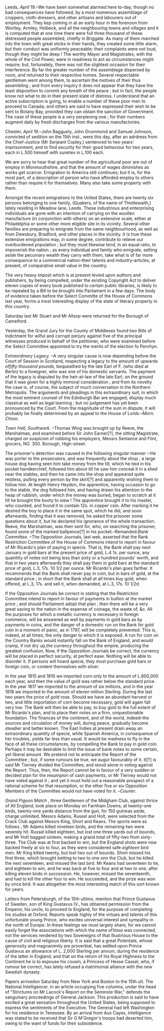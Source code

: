 Leeds, *April*  19.–We have been somewhat alarmed here to-day, though no bad consequences have followed, by a most numerous assemblage of croppers, cloth-dressers, and other artisans and labourers out of employment. They kep coming in at an early hour in the forenoon from Wortley, Armley, Holbeck, and all the neighbouring towns and villages and it is computed that at one time there were full three thousand of these distressed people assembled, chiefly in Briggate. As many of them marched into the town with great sticks in their hands, they created some little alarm, but their conduct was uniformly peaceable; their complaints were not loud, though they might be deep ! The worthy Mayor and Magistrates, with the whole of the Civil Power, were in readiness to act as circumstances might require; but, fortunately, there was not the slightest occasion for their interference. By far the greater number of the assemblage dispersed by noon, and returned to their respective homes. Several respectable gentlemen went among them, to ascertain the motives of their thus assembling ; and from every inquiry it does not appear that they have the least disposition to commit any breath of the peace ; but in fact, the people know not what to do in their present state of distress. I understand that an active subscription is going, to enable a number of these poor men to proceed to Canada; and others are said to have expressed their wish to be sent to Botany Bay, provided they can obtain the sanction of Government. The case of these people is a very perplexing one ; for their numbers augment daily by fresh discharges from the various manufactories.Chester, *April*  19.–John Bagguely, John Drummond and Samuel Johnson, convicted of sedition on the 15th inst., were this day, after an adrdress from the Chief-Justice (Mr Serjeant Copley,) sentenced to two years' imprisonment, and to find security for their good behaviour for two years, each in L.500 himself with sureties in L.100 each.We are sorry to hear that great number of the agricultural poor are out of employ in Monmouthshire, and that the amount of wages diminishes as works get scarcer. Emigration to America still continues; but it is, for the most part, of a description of person who have afforded employ to others rather than require it for themselves. Many also take some property with them.Amongst the recent emigrations to the United States, there are twenty six persons belonging to one family, (Quakers, of the name of Thistlewaith,) lately residing in Meadow lane, Leeds. These industrious and enterprising individuals are gone with an intention of carrying on the woollen manufacture (in conjunction with others) on an extensive scale, either at Philadelphia or some other more eligible site in its vicinity. Several other families are preparing to emigrate from the same neighbourhood, as well as from Dewsbury, Bradford, and other places in the vicinity. It is true these extensive emigrations may, in some degree, contribute to relieve our overburdened population ; but they must likewise tend, in an equal ratio, to impoverish the nation ; as every individual and family who emigrate, setting aside the pecuniary wealth they carry with them, take what is of far more consequence to a commercial nation–their talents and industry–articles, at present, of comparative small value in the country.The very heavy impost which is at present levied upon authors and publishers, by being compelled, under the existing Copyright Act to deliver eleven copies of every book published to certain public libraries, is likely to be repealed by a Bill to be brought into Parliament in a few days. The body of evidence taken before the Select Committe of the House of Commons last year, forms a most interesting display of the state of literary property in this country.Saturday last Mr Stuart and Mr Allsop were returned for the Borough of Camelford.Yesterday, the Grand Jury for the County of Middlesex found two Bills of Indictment for wilful and corrupt perjury against five of the principal witnesses produced in behalf of the petitioner, who were examined before the Select Committee appointed to try the merits of the election fo Penrhyn.*Extraordinary Legacy.* –A very singular cause is now depending before the Court of Session in Scotland, respecting a legacy to the amount of upwards of*fifty thousand pounds,* bequeathed by the late Earl of F. (who died at Berlin) to a foreigner, who was one of his domestic servants. The payment of the legacy is disputed by the heir-at-law of the late Earl, on the ground that it was given for a highly immoral consideration ; and from its novelty the case is, of course, the subject of much conversation in the Northern Metropolis. The arguments and pleadings in this extraordinary suit, in which the most eminent counsel of the Edinburgh Bar are engaged, display much classical as well as legal learning ; but no judgement has yet been pronounced by the Court. From the magnitude of the sum in dispute, it will probably be finally determined by an appeal to the House of Lords.–*Morn. Chron.**Town Hall, Southwark.* –Thomas Wing was brought up by Reeve, the Marshalman, and examined before Sir John Earner[?], the sitting Magistrate, charged on suspicion of robbing his employers, Messrs Sentance and Flint, grocers, NO. 300. Borough, High-street.The prisoner's detection was caused in the following singular manner :–He was porter to the prosecutors, and was frequently about the shop ; a large house dog having seen him take money from the till, which he tied in his pocket handkerchief, followed him about till he saw him conceal it in a shed near the stables, and then he came into the shop and appeared quite restless, pulling every person by the skirt[?] and apparently wishing them to follow him. At length Henry Heydon, the apprentice, having occasion to go to the stable, the dog followed him, and having drawn his attention to the heap of rubbish, under which the money was buried, began to scratch at it till he brought the booty to view ! The apprentice brought it to his master, who counted, and found it to contain 12s. in copper coin. After marking it he desired the boy to place it in the same spot, which he did, and soon afterwards, finding that it was removed, he asked the prisoner some questions about it, but he declared his ignorance of the whole transaction. Reeve, the Marshalman, was then sent for, who, on searching the prisoner, found some of the marked ballpence[?] in his pocket.–Remanded.*Bank Committee.* –The Opposition Journals, last wek, asserted that the Rank Restriction Committee of the House of Commons intend to report in favour of Mr Ricardo's plan of paying in specie. That is, the Bank shall pay next January in gold bars at the present price of gold, L.4 1s. per ounce, any quanitity of notes not being less than sixty or a hundred pounds' worth, and that in two years afterwards they shall pay them in gold bars at the standard price of gold, L.3, 17s. 10 1/2 per ounce. Mr Ricardo's plan goes farther. It recommends that the Bank shall never pay in coin, but in bars of gold, at the standard price ; in short that the Bank shall at all times buy gold, when offered, at L.3, 17s. and sell it, when demanded, at L.3, 17s. 10 1/2d.If the Opposition Journals be correct in stating that the Restriction Committee intend to report in favour of payments in bullion at the market price ; and should Parliament adopt that plan ; then there will be a very great saving to the nation in the expense of coinage, the waste of, &c. All the purposes for which a metallic currency is necessary in foreign commerce, will be answered as well by payments in gold bars as by payments in coins, and the danger of a domestic run on the Bank for gold coin in a moment of panic, as in 1797, will be completely prevented. This is, indeed, at all times, the only danger to which it is exposed. A run for coin on the Country Banks would instantly fall on the Bank of England, and would cramp, if not dry up,the currency throughout the empire, producing the greatest confusion. Now, if the Opposition Journals be correct, the currency will be placed in perfect security, at perfect ease. Nothing will be able to disorder it. If persons will hoard specie, they must purchase gold bars or foreign coin, or content themselves with silver.In the year 1815 and 1816 we imported corn only to the amount of L.800,000 each year, and then the value of gold was rather below the standard price. In the year 1817 we imported to the amount of six millions, and in the year 1818 we imported to the amount of eleven million Sterling. During the last two years the price of gold rose. Should we have an abundant harvest or two, and little importation of corn become necessary, gold will again fall very low. The Bank will then be able to pay, to buy gold to the full extent of Mr Ricardo's plan, and to place their notes on a firm, unquestionable foundation. The finances of the continent, and of the world, indeed–the sources and circulation of money will, during peace, gradually become steadier and better known. The East Indies at present drain away an extraordinary quantity of specie, while Spanish America, in consequence of her troubles, yields far less than usual. It would be madness to fly in the face of all these circumstances, by compelling the Bank to pay in gold coin. Perhaps it may be desirable to limit the issue of bank notes to some certain, yet liberal amount. We pretend not to anticipate the Report of the Committee ; but, if some rumours be true, we augur favourably of it. It[?] is said Mr Tierney divided the Committee, and stood alone in voting against the Report. Thus, then, the Report cannot be in favour of a very sudden or decided plan for the resumpion of cash payments, or Mr Tierney would not have voted against it ; and yet it must hold out a reasonable prospect of a rational scheme for that resumption, or the other five or six Opposition Members of the Committee would not have voted for it. –*Courier*.*Grand Pigeon Match* , three Gentlemen of the Midgham Club, against thrice of All England, took place on Monday on Farnham Downs, at twenty-one birds, twenty-one yards distance from the gun, for 150 guineas aside, charge unlimited. Messrs Adams, Russel and Holt, were selected from the Crack Club against Messrs King, Short and Keans. The sports were as follows ; Mr Adams killed nineteen birds, and the remaining two were severely hit. Russel killed eighteen, but lost one three yards out of bounds, and Mr Holt bagged sixteen, making a grand total of fifty-two from sixty-three. The Club was at first backed to win, but the England shots were now backed freely at six to four, as they were considered safe *eighteen*  bird men. Mr King killed twenty, but lost two out of bounds. Short missed his first three, which brought betting to two to one onn the Club, but he killed the next seventeen, and missed the last bird. Mr Keans had seventeen to tie, and eighteen to win, and he was back at five to four and at two to one, after killing eleven birds in succession. He, however, missed the seventeenth, and had to kill the other four to win. He succeeded, and the prize was won by once bird. It was altogether the most interesting match of this sort known for years.Letters from Petersburgh, of the 15th ultimo, mention that Prince Gustavus of Sweden, son of King Gustavus IV., has obtained permission from the Emperor, his uncle, to proceed to England, for the purpose of completing his studies at Oxford. Reports speak highly of the virtues and talents of this unfortunate young Prince, who excites universal interest and sympathy in the north of Europe. In these feelings we must largely share, for we cannot easily forget the associations with which the name of*Vasa*  was connected, not the services rendered by two Sovereigns of that Illustrious House to the cause of civil and religious liberty. It is said that a great Potentate, whose generosity and magnanimity are proverbial, has settled upon Prince Gustavus an allowance of L. 2,000 Sterling per annum, during the residence of the latter in England, and that on the return of his Royal Highness to the Continent he is to espouse his cousin, a Princess of Hesse Cassel, who, if rumour be correct, has lately refused a matrimonial alliance with the new Swedish dynasty.Papers arrivedon Saturday from New York and Boston to the 15th ult. The National Intelligencer, in an article occupying five columns, under the head of "Strictures on Mr Lacock's Report on the Seminole War," defends the sanguinary proceedings of General Jackson. This production is said to have excited a great sensation throughout the United States, being supposed to express the sentiments of the Executive. The General had left Washington for his residence in Tenessee. By an arrival from Aux Cayes, intelligence was stated to be received that Sir G M'Gregor's troops had deserted him, owing to the want of funds for their subsistence.